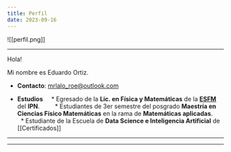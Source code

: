 ```yaml
---
title: Perfil
date: 2023-09-16
---
```

  

![[perfil.png]]

  

---

Hola!

Mi nombre es Eduardo Ortiz.  

* **Contacto**: mrlalo_roe@outlook.com

* **Estudios**
    * Egresado de la **Lic. en Física y Matemáticas** de la [**ESFM**](https://www.esfm.ipn.mx) del **IPN**.
   
    * Estudiantes de 3er semestre del posgrado **Maestría en Ciencias Físico Matemáticas** en la rama de **Matemáticas aplicadas**.
    
    * Estudiante de la Escuela de **Data Science e Inteligencia Artificial** de  [[Certificados]]
  
---
---
